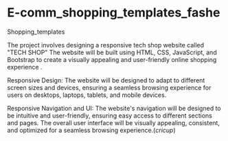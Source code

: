 # E-comm_shopping_templates_fashe  
Shopping_templates


The project involves designing a responsive tech shop website called "TECH SHOP" The website will be built using HTML, CSS, JavaScript, and Bootstrap to create a visually appealing and user-friendly online shopping experience .

Responsive Design: The website will be designed to adapt to different screen sizes and devices, ensuring a seamless browsing experience for users on desktops, laptops, tablets, and mobile devices.

Responsive Navigation and UI: The website's navigation will be designed to be intuitive and user-friendly, ensuring easy access to different sections and pages. The overall user interface will be visually appealing, consistent, and optimized for a seamless browsing experience.(_cricup_)


